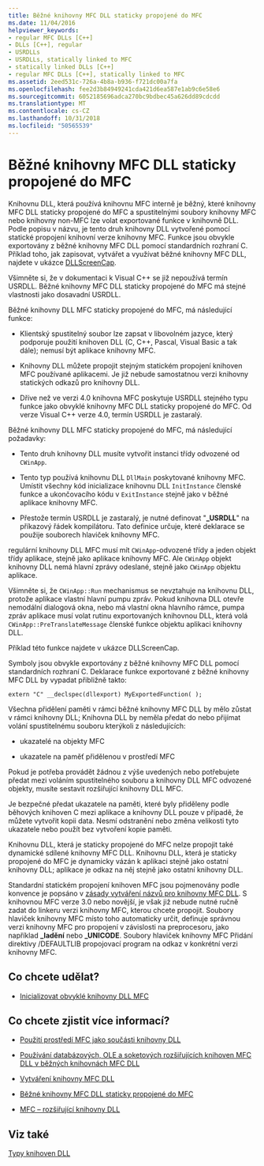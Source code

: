```yaml
---
title: Běžné knihovny MFC DLL staticky propojené do MFC
ms.date: 11/04/2016
helpviewer_keywords:
- regular MFC DLLs [C++]
- DLLs [C++], regular
- USRDLLs
- USRDLLs, statically linked to MFC
- statically linked DLLs [C++]
- regular MFC DLLs [C++], statically linked to MFC
ms.assetid: 2eed531c-726a-4b8a-b936-f721dc00a7fa
ms.openlocfilehash: fee2d3b84949241cda421d6ea587e1ab9c6e58e6
ms.sourcegitcommit: 6052185696adca270bc9bdbec45a626dd89cdcdd
ms.translationtype: MT
ms.contentlocale: cs-CZ
ms.lasthandoff: 10/31/2018
ms.locfileid: "50565539"
---
```

# <a name="regular-mfc-dlls-statically-linked-to-mfc"></a>Běžné knihovny MFC DLL staticky propojené do MFC

Knihovnu DLL, která používá knihovnu MFC interně je běžný, které knihovny MFC DLL staticky propojené do MFC a spustitelnými soubory knihovny MFC nebo knihovny non-MFC lze volat exportované funkce v knihovně DLL. Podle popisu v názvu, je tento druh knihovny DLL vytvořené pomocí statické propojení knihovní verze knihovny MFC. Funkce jsou obvykle exportovány z běžné knihovny MFC DLL pomocí standardních rozhraní C. Příklad toho, jak zapisovat, vytvářet a využívat běžné knihovny MFC DLL, najdete v ukázce [DLLScreenCap](https://github.com/Microsoft/VCSamples/tree/master/VC2010Samples/MFC/advanced/DllScreenCap).

Všimněte si, že v dokumentaci k Visual C++ se již nepoužívá termín USRDLL. Běžné knihovny MFC DLL staticky propojené do MFC má stejné vlastnosti jako dosavadní USRDLL.

Běžné knihovny DLL MFC staticky propojené do MFC, má následující funkce:

- Klientský spustitelný soubor lze zapsat v libovolném jazyce, který podporuje použití knihoven DLL (C, C++, Pascal, Visual Basic a tak dále); nemusí být aplikace knihovny MFC.

- Knihovny DLL můžete propojit stejným statickém propojení knihoven MFC používané aplikacemi. Je již nebude samostatnou verzi knihovny statických odkazů pro knihovny DLL.

- Dříve než ve verzi 4.0 knihovna MFC poskytuje USRDLL stejného typu funkce jako obvyklé knihovny MFC DLL staticky propojené do MFC. Od verze Visual C++ verze 4.0, termín USRDLL je zastaralý.

Běžné knihovny DLL MFC staticky propojené do MFC, má následující požadavky:

- Tento druh knihovny DLL musíte vytvořit instanci třídy odvozené od `CWinApp`.

- Tento typ používá knihovnu DLL `DllMain` poskytované knihovny MFC. Umístit všechny kód inicializace knihovnu DLL `InitInstance` členské funkce a ukončovacího kódu v `ExitInstance` stejně jako v běžné aplikace knihovny MFC.

- Přestože termín USRDLL je zastaralý, je nutné definovat "**_USRDLL**" na příkazový řádek kompilátoru. Tato definice určuje, které deklarace se použije souborech hlaviček knihovny MFC.

regulární knihovny DLL MFC musí mít `CWinApp`-odvozené třídy a jeden objekt třídy aplikace, stejně jako aplikace knihovny MFC. Ale `CWinApp` objekt knihovny DLL nemá hlavní zprávy odeslané, stejně jako `CWinApp` objektu aplikace.

Všimněte si, že `CWinApp::Run` mechanismus se nevztahuje na knihovnu DLL, protože aplikace vlastní hlavní pumpu zpráv. Pokud knihovna DLL otevře nemodální dialogová okna, nebo má vlastní okna hlavního rámce, pumpa zpráv aplikace musí volat rutinu exportovaných knihovnou DLL, která volá `CWinApp::PreTranslateMessage` členské funkce objektu aplikaci knihovny DLL.

Příklad této funkce najdete v ukázce DLLScreenCap.

Symboly jsou obvykle exportovány z běžné knihovny MFC DLL pomocí standardních rozhraní C. Deklarace funkce exportované z běžné knihovny MFC DLL by vypadat přibližně takto:

```
extern "C" __declspec(dllexport) MyExportedFunction( );
```

Všechna přidělení paměti v rámci běžné knihovny MFC DLL by mělo zůstat v rámci knihovny DLL; Knihovna DLL by neměla předat do nebo přijímat volání spustitelnému souboru kterýkoli z následujících:

- ukazatelé na objekty MFC

- ukazatele na paměť přidělenou v prostředí MFC

Pokud je potřeba provádět žádnou z výše uvedených nebo potřebujete předat mezi voláním spustitelného souboru a knihovny DLL MFC odvozené objekty, musíte sestavit rozšiřující knihovny DLL MFC.

Je bezpečné předat ukazatele na paměti, které byly přiděleny podle běhových knihoven C mezi aplikace a knihovny DLL pouze v případě, že můžete vytvořit kopii data. Nesmí odstranění nebo změna velikosti tyto ukazatele nebo použít bez vytvoření kopie paměti.

Knihovnu DLL, která je staticky propojené do MFC nelze propojit také dynamické sdílené knihovny MFC DLL. Knihovnu DLL, která je staticky propojené do MFC je dynamicky vázán k aplikaci stejně jako ostatní knihovny DLL; aplikace je odkaz na něj stejně jako ostatní knihovny DLL.

Standardní statickém propojení knihoven MFC jsou pojmenovány podle konvence je popsáno v [zásady vytváření názvů pro knihovny MFC DLL](../mfc/mfc-library-versions.md#mfc-static-library-naming-conventions). S knihovnou MFC verze 3.0 nebo novější, je však již nebude nutné ručně zadat do linkeru verzi knihovny MFC, kterou chcete propojit. Soubory hlaviček knihovny MFC místo toho automaticky určit, definuje správnou verzi knihovny MFC pro propojení v závislosti na preprocesoru, jako například  **\_ladění** nebo **_UNICODE**. Soubory hlaviček knihovny MFC Přidání direktivy /DEFAULTLIB propojovací program na odkaz v konkrétní verzi knihovny MFC.

## <a name="what-do-you-want-to-do"></a>Co chcete udělat?

- [Inicializovat obvyklé knihovny DLL MFC](../build/run-time-library-behavior.md#initializing-regular-dlls)

## <a name="what-do-you-want-to-know-more-about"></a>Co chcete zjistit více informací?

- [Použití prostředí MFC jako součásti knihovny DLL](../mfc/tn011-using-mfc-as-part-of-a-dll.md)

- [Používání databázových, OLE a soketových rozšiřujících knihoven MFC DLL v běžných knihovnách MFC DLL](../build/using-database-ole-and-sockets-extension-dlls-in-regular-dlls.md)

- [Vytváření knihovny MFC DLL](../mfc/reference/mfc-dll-wizard.md)

- [Běžné knihovny MFC DLL staticky propojené do MFC](../build/regular-dlls-dynamically-linked-to-mfc.md)

- [MFC – rozšiřující knihovny DLL](../build/extension-dlls-overview.md)

## <a name="see-also"></a>Viz také

[Typy knihoven DLL](../build/kinds-of-dlls.md)